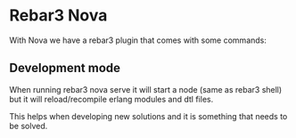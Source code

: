 # Rebar3 Nova #

With Nova we have a rebar3 plugin that comes with some commands:

## Development mode ##

When running rebar3 nova serve it will start a node (same as rebar3 shell) but it will reload/recompile erlang modules and dtl files.

This helps when developing new solutions and it is something that needs to be solved.